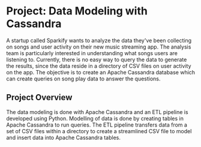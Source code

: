 # Project: Data Modeling with Cassandra

A startup called Sparkify wants to analyze the data they've been collecting on songs and user activity on their new music streaming app. The analysis team is particularly interested in understanding what songs users are listening to. Currently, there is no easy way to query the data to generate the results, since the data reside in a directory of CSV files on user activity on the app.
The objective is to create an Apache Cassandra database which can create queries on song play data to answer the questions. 

## Project Overview

The data modeling is done with Apache Cassandra and an ETL pipeline is developed using Python. Modelling of data is done by creating tables in Apache Cassandra to run queries. The ETL pipeline transfers data from a set of CSV files within a directory to create a streamlined CSV file to model and insert data into Apache Cassandra tables.
